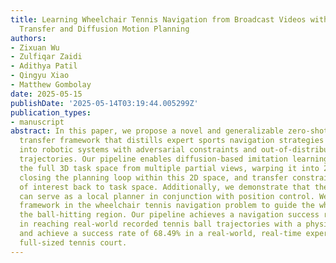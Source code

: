 ```yaml
---
title: Learning Wheelchair Tennis Navigation from Broadcast Videos with Domain Knowledge
  Transfer and Diffusion Motion Planning
authors:
- Zixuan Wu
- Zulfiqar Zaidi
- Adithya Patil
- Qingyu Xiao
- Matthew Gombolay
date: 2025-05-15
publishDate: '2025-05-14T03:19:44.005299Z'
publication_types:
- manuscript
abstract: In this paper, we propose a novel and generalizable zero-shot knowledge
  transfer framework that distills expert sports navigation strategies from web videos
  into robotic systems with adversarial constraints and out-of-distribution image
  trajectories. Our pipeline enables diffusion-based imitation learning by reconstructing
  the full 3D task space from multiple partial views, warping it into 2D image space,
  closing the planning loop within this 2D space, and transfer constrained motion
  of interest back to task space. Additionally, we demonstrate that the learned policy
  can serve as a local planner in conjunction with position control. We apply this
  framework in the wheelchair tennis navigation problem to guide the wheelchair into
  the ball-hitting region. Our pipeline achieves a navigation success rate of 97.67%
  in reaching real-world recorded tennis ball trajectories with a physical robot wheelchair,
  and achieve a success rate of 68.49% in a real-world, real-time experiment on a
  full-sized tennis court.
---
```

